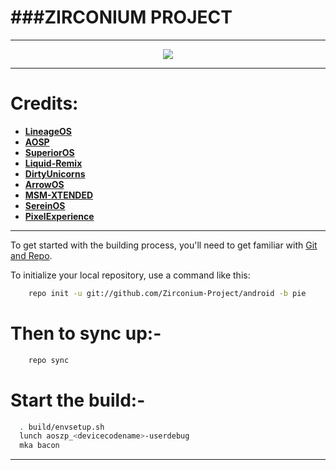 ###ZIRCONIUM PROJECT
======================
-----------------------------------------------------------------------------

<p align="center">
 <img src="https://github.com/Zirconium-Project/android/blob/Stage/zirconium.png" > 
</p>

-----------------------------------------------------------------------------
Credits:
=======

 * [**LineageOS**](https://github.com/LineageOS)
 * [**AOSP**](https://android.googlesource.com)
 * [**SuperiorOS**](https://github.com/SuperiorOS)
 * [**Liquid-Remix**](https://github.com/LiquidRemix)
 * [**DirtyUnicorns**](https://github.com/dirtyunicorns)
 * [**ArrowOS**](https://github.com/ArrowOS)
 * [**MSM-XTENDED**](https://github.com/Xtended-Pie)
 * [**SereinOS**](https://github.com/Serein-OS)
 * [**PixelExperience**](https://github.com/PixelExperience)
 
-----------------------------------------------------------------------------

To get started with the building process, you'll need to get familiar with [Git and Repo](http://source.android.com/source/using-repo.html).

To initialize your local repository, use a command like this:

```bash
    repo init -u git://github.com/Zirconium-Project/android -b pie
```

Then to sync up:-
================

```bash
    repo sync 
```

Start the build:-
=================

```bash
  . build/envsetup.sh
  lunch aoszp_<devicecodename>-userdebug
  mka bacon 
```
-----------------------------------------------------------------------------

